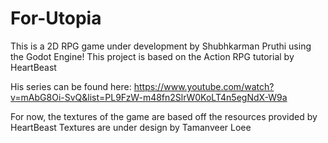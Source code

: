 # For-Utopia
This is a 2D RPG game under development by Shubhkarman Pruthi using the Godot Engine! This project is based on the Action RPG tutorial by HeartBeast

His series can be found here: https://www.youtube.com/watch?v=mAbG8Oi-SvQ&list=PL9FzW-m48fn2SlrW0KoLT4n5egNdX-W9a

For now, the textures of the game are based off the resources provided by HeartBeast
Textures are under design by Tamanveer Loee
